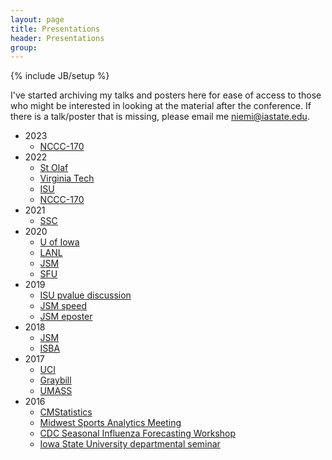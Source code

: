```yaml
---
layout: page
title: Presentations
header: Presentations
group: 
---
```

{% include JB/setup %}

I've started archiving my talks and posters here for ease of access to those 
who might be interested in looking at the material after the conference. 
If there is a talk/poster that is missing, please email me <niemi@iastate.edu>.

- 2023
  - [NCCC-170](presentations/JaradNiemi_NCCC170_2023.html)
- 2022
  - [St Olaf](https://github.com/jarad/StOlaf2022/raw/main/JaradNiemi_StOlaf2022.pdf)
  - [Virginia Tech](https://github.com/jarad/VirginiaTech2022/raw/main/JaradNiemi_VirginiaTech_2022.pdf)
  - [ISU](https://github.com/jarad/ISU2022/raw/main/JaradNiemi_ISU_2022.pdf)
  - [NCCC-170](presentations/JaradNiemi_NCCC-170_2022.pdf)
- 2021
  - [SSC](https://github.com/jarad/SSC2021/raw/main/SSC2021.pdf)
- 2020
  - [U of Iowa](presentations/JaradNiemi_UIowa2020.pdf)
  - [LANL](https://github.com/jarad/LANL2020/raw/master/LANL2020.pdf)
  - [JSM](https://github.com/jarad/JSM2020/raw/master/JaradNiemi_JSM2020.pdf)
  - [SFU](https://github.com/jarad/SFU2020/raw/master/JaradNiemi_SFU2020.pdf)
- 2019
  - [ISU pvalue discussion](https://github.com/jarad/pvalue2019/raw/master/pvalue2019.pdf)
  - [JSM speed](https://github.com/jarad/JSM2019/raw/master/JSM2019-speed.pdf)
  - [JSM eposter](https://github.com/jarad/JSM2019/raw/master/JSM2019-eposter.pdf)
- 2018
  - [JSM](https://github.com/jarad/JSM2018/raw/master/JSM2018.pdf)
  - [ISBA](https://github.com/jarad/ISBA2018/raw/master/JaradNiemi_ISBA2018.pdf)
- 2017
  - [UCI](https://github.com/jarad/UCI2017/raw/master/JaradNiemi_UCI2017.pdf)
  - [Graybill](https://github.com/jarad/Graybill2017/raw/master/JaradNiemi_Graybill2017.pdf)
  - [UMASS](https://github.com/jarad/UMASS2017/raw/master/JaradNiemi_UMASS2017.pdf)
- 2016
  - [CMStatistics](https://github.com/jarad/CMSTAT2016/raw/master/JaradNiemi_CMSTAT2016.pdf)
  - [Midwest Sports Analytics Meeting](https://github.com/jarad/MwSAM2016/raw/master/JaradNiemi_MwSAM2016.pdf)
  - [CDC Seasonal Influenza Forecasting Workshop](https://github.com/jarad/CDC2016/raw/master/CDC2016.pdf)
  - [Iowa State University departmental seminar](https://github.com/jarad/ISU2016/raw/master/JaradNiemi_ISU2016.pdf)
